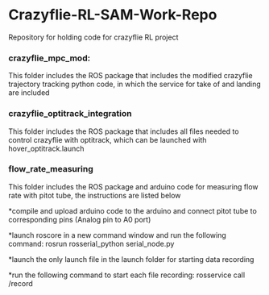 # Crazyflie-RL-SAM-Work-Repo
Repository for holding code for crazyflie RL project

### crazyflie_mpc_mod:
This folder includes the ROS package that includes the modified crazyflie trajectory tracking python code, in which the service for take of and landing are included

### crazyflie_optitrack_integration
This folder includes the ROS package that includes all files needed to control crazyflie with optitrack, which can be launched with hover_optitrack.launch

### flow_rate_measuring
This folder includes the ROS package and arduino code for measuring flow rate with pitot tube, the instructions are listed below

*compile and upload arduino code to the arduino and connect pitot tube to corresponding pins (Analog pin to A0 port)

*launch roscore in a new command window and run the following command: rosrun rosserial_python serial_node.py <serial port used by the arduino>

*launch the only launch file in the launch folder for starting data recording

*run the following command to start each file recording: rosservice call /record <double tab to complete the message>
